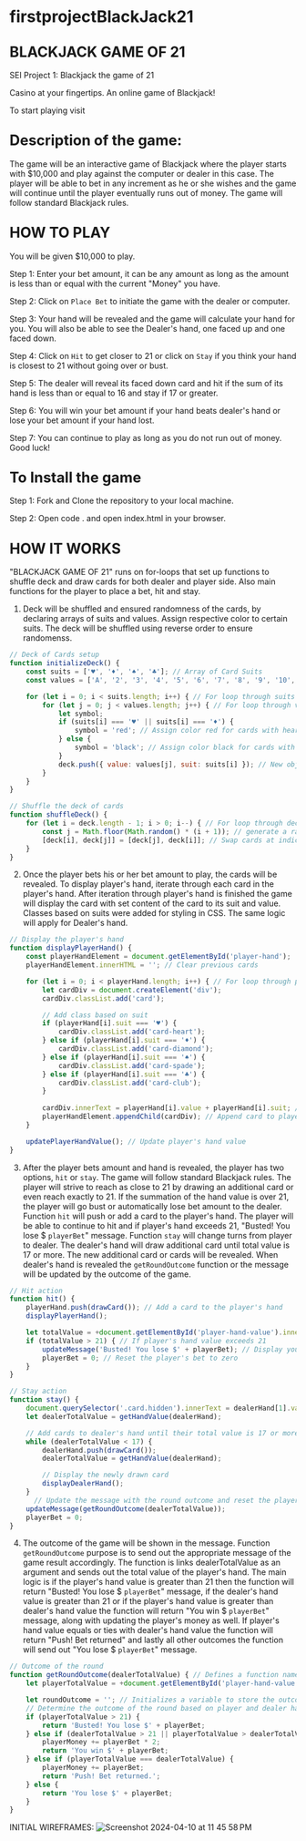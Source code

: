 # firstprojectBlackJack21

## <span style="font-size:larger;">**BLACKJACK GAME OF 21**</span>

SEI Project 1: Blackjack the game of 21

Casino at your fingertips. An online game of Blackjack!

To start playing visit 


## <span style="font-size:larger;">**Description of the game:**</span>

The game will be an interactive game of Blackjack where the player starts with $10,000 and play against the computer or dealer in this case. The player will be able to bet in any increment as he or she wishes and the game will continue until the player eventually runs out of money. The game will follow standard Blackjack rules.


## <span style="font-size:larger;">**HOW TO PLAY**</span>

You will be given $10,000 to play.

Step 1: Enter your bet amount, it can be any amount as long as the amount is less than or equal with the current "Money" you have. 

Step 2: Click on `Place Bet` to initiate the game with the dealer or computer.

Step 3: Your hand will be revealed and the game will calculate your hand for you. You will also be able to see the Dealer's hand, one faced up and one faced down. 

Step 4: Click on `Hit` to get closer to 21 or click on `Stay` if you think your hand is closest to 21 without going over or bust. 

Step 5: The dealer will reveal its faced down card and hit if the sum of its hand is less than or equal to 16 and stay if 17 or greater. 

Step 6: You will win your bet amount if your hand beats dealer's hand or lose your bet amount if your hand lost. 

Step 7: You can continue to play as long as you do not run out of money. Good luck!


## <span style="font-size:larger;">**To Install the game**</span>

Step 1: Fork and Clone the repository to your local machine.

Step 2: Open code . and open index.html in your browser.


## <span style="font-size:larger;">**HOW IT WORKS**</span>

"BLACKJACK GAME OF 21" runs on for-loops that set up functions to shuffle deck and draw cards for both dealer and player side. Also main functions for the player to place a bet, hit and stay.

1. Deck will be shuffled and ensured randomness of the cards, by declaring arrays of suits and values. 
Assign respective color to certain suits. The deck will be shuffled using reverse order to ensure randomenss.

```javascript
// Deck of Cards setup
function initializeDeck() {
    const suits = ['♥', '♦', '♠', '♣']; // Array of Card Suits
    const values = ['A', '2', '3', '4', '5', '6', '7', '8', '9', '10', 'J', 'Q', 'K']; // Array of Card Values

    for (let i = 0; i < suits.length; i++) { // For loop through suits
        for (let j = 0; j < values.length; j++) { // For loop through values
            let symbol;
            if (suits[i] === '♥' || suits[i] === '♦') {
                symbol = 'red'; // Assign color red for cards with heart and diamond symbols
            } else {
                symbol = 'black'; // Assign color black for cards with spade and club symbols
            }
            deck.push({ value: values[j], suit: suits[i] }); // New object representing each combination of value and suit are created and added to the deck array using the push method.
        }
    }
}

// Shuffle the deck of cards
function shuffleDeck() {
    for (let i = deck.length - 1; i > 0; i--) { // For loop through deck array in reverse order to ensure more random shuffle
        const j = Math.floor(Math.random() * (i + 1)); // generate a random index
        [deck[i], deck[j]] = [deck[j], deck[i]]; // Swap cards at indices i and j
    }
}
```

2. Once the player bets his or her bet amount to play, the cards will be revealed. To display player's hand, iterate through each card in the player's hand. After iteration through player's hand is finished the game will display the card with set content of the card to its suit and value. Classes based on suits were added for styling in CSS. The same logic will apply for Dealer's hand. 

```javascript
// Display the player's hand
function displayPlayerHand() {
    const playerHandElement = document.getElementById('player-hand');
    playerHandElement.innerHTML = ''; // Clear previous cards

    for (let i = 0; i < playerHand.length; i++) { // For loop through player's hand
        let cardDiv = document.createElement('div');
        cardDiv.classList.add('card'); 

        // Add class based on suit
        if (playerHand[i].suit === '♥') {
            cardDiv.classList.add('card-heart');
        } else if (playerHand[i].suit === '♦') {
            cardDiv.classList.add('card-diamond');
        } else if (playerHand[i].suit === '♠') {
            cardDiv.classList.add('card-spade');
        } else if (playerHand[i].suit === '♣') {
            cardDiv.classList.add('card-club');
        }
        
        cardDiv.innerText = playerHand[i].value + playerHand[i].suit; // Combine value and suit as one card
        playerHandElement.appendChild(cardDiv); // Append card to player's hand
    }

    updatePlayerHandValue(); // Update player's hand value
}
```

3. After the player bets amount and hand is revealed, the player has two options, `hit` or `stay`. The game will follow standard Blackjack rules. The player will strive to reach as close to 21 by drawing an additional card or even reach exactly to 21. If the summation of the hand value is over 21, the player will go bust or automatically lose bet amount to the dealer. Function `hit` will push or add a card to the player's hand. The player will be able to continue to hit and if player's hand exceeds 21, "Busted! You lose $ `playerBet`" message. Function `stay` will change turns from player to dealer. The dealer's hand will draw additional card until total value is 17 or more. The new additional card or cards will be revealed. When dealer's hand is revealed the `getRoundOutcome` function or the message will be updated by the outcome of the game. 

```javascript
// Hit action
function hit() {
    playerHand.push(drawCard()); // Add a card to the player's hand
    displayPlayerHand();

    let totalValue = +document.getElementById('player-hand-value').innerText; // Get the total value of the player's hand
    if (totalValue > 21) { // If player's hand value exceeds 21
        updateMessage('Busted! You lose $' + playerBet); // Display you lose message with lost bet amount
        playerBet = 0; // Reset the player's bet to zero
    }
}

// Stay action
function stay() {
    document.querySelector('.card.hidden').innerText = dealerHand[1].value + dealerHand[1].suit; // Show the dealer's hidden card
    let dealerTotalValue = getHandValue(dealerHand);

    // Add cards to dealer's hand until their total value is 17 or more
    while (dealerTotalValue < 17) {
        dealerHand.push(drawCard());
        dealerTotalValue = getHandValue(dealerHand);

        // Display the newly drawn card
        displayDealerHand();
    }
      // Update the message with the round outcome and reset the player's bet
    updateMessage(getRoundOutcome(dealerTotalValue));
    playerBet = 0;
}
```

4. The outcome of the game will be shown in the message. Function `getRoundOutcome` purpose is to send out the appropriate message of the game result accordingly. The function is links dealerTotalValue as an argument and sends out the total value of the player's hand. The main logic is if the player's hand value is greater than 21 then the function will return "Busted! You lose $ `playerBet`" message, if  the dealer's hand value is greater than 21 or if the player's hand value is greater than dealer's hand value the function will return "You win $ `playerBet`" message, along with updating the player's money as well. If player's hand value equals or ties with dealer's hand value the function will return "Push! Bet returned" and lastly all other outcomes the function will send out "You lose $ `playerBet`" message. 

```javascript
// Outcome of the round
function getRoundOutcome(dealerTotalValue) { // Defines a function named getRoundOutcome that takes dealerTotalValue as an argument
    let playerTotalValue = +document.getElementById('player-hand-value').innerText; // Retrieves the total value of the player's hand from the HTML

    let roundOutcome = ''; // Initializes a variable to store the outcome message of the round
    // Determine the outcome of the round based on player and dealer hand values
    if (playerTotalValue > 21) {
        return 'Busted! You lose $' + playerBet;
    } else if (dealerTotalValue > 21 || playerTotalValue > dealerTotalValue) {
        playerMoney += playerBet * 2;
        return 'You win $' + playerBet;
    } else if (playerTotalValue === dealerTotalValue) {
        playerMoney += playerBet;
        return 'Push! Bet returned.';
    } else {
        return 'You lose $' + playerBet;
    }
}
```

INITIAL WIREFRAMES:
![Screenshot 2024-04-10 at 11 45 58 PM](https://github.com/brianjkim94/firstprojectBlackJack21/assets/159219608/b09c83b9-054e-4e65-88c7-cb9040693ab8)
